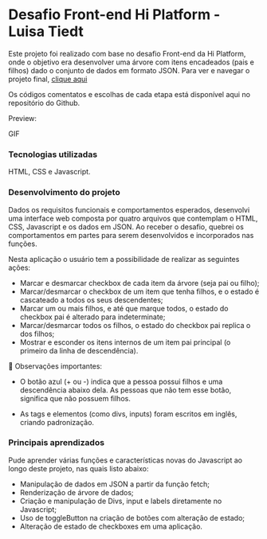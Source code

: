 # Desafio Front-end Hi Platform - Luisa Tiedt
Este projeto foi realizado com base no desafio Front-end da Hi Platform, onde o objetivo era desenvolver uma árvore com itens encadeados (pais e filhos) dado o conjunto de dados em formato JSON.
Para ver e navegar o projeto final, [clique aqui](https://luisatiedt.github.io/Desafio-Front-end-Hi-Platform/)

Os códigos comentatos e escolhas de cada etapa está disponível aqui no repositório do Github.

Preview:

GIF

 ### Tecnologias utilizadas
HTML, CSS e Javascript.

### Desenvolvimento do projeto
Dados os requisitos funcionais e comportamentos esperados, desenvolvi uma interface web composta por quatro arquivos que contemplam o HTML, CSS, Javascript e os dados em JSON.
Ao receber o desafio, quebrei os comportamentos em partes para serem desenvolvidos e incorporados nas funções.

Nesta aplicação o usuário tem a possibilidade de realizar as seguintes ações:
* Marcar e desmarcar checkbox de cada item da árvore (seja pai ou filho);
* Marcar/desmarcar o checkbox de um item que tenha filhos, e o estado é cascateado a todos os seus descendentes;
* Marcar um ou mais filhos, e até que marque todos, o estado do checkbox pai é alterado para indeterminate;
* Marcar/desmarcar todos os filhos, o estado do checkbox pai replica o dos filhos;
* Mostrar e esconder os itens internos de um item pai principal (o primeiro da linha de descendência).
  
:pushpin: Observações importantes:

* O botão azul (+ ou -) indica que a pessoa possui filhos e uma descendência abaixo dela. As pessoas que não tem esse botão, significa que não possuem filhos.


* As tags e elementos (como divs, inputs) foram escritos em inglês, criando padronização.


### Principais aprendizados
Pude aprender várias funções e características novas do Javascript ao longo deste projeto, nas quais listo abaixo:


* Manipulação de dados em JSON a partir da função fetch;
* Renderização de árvore de dados;
* Criação e manipulação de Divs, input e labels diretamente no Javascript;
* Uso de toggleButton na criação de botões com alteração de estado;
* Alteração de estado de checkboxes em uma aplicação.

